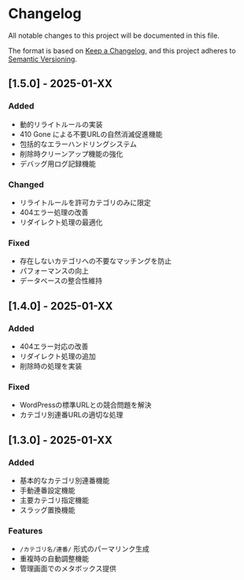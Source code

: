 # Changelog

All notable changes to this project will be documented in this file.

The format is based on [Keep a Changelog](https://keepachangelog.com/en/1.0.0/),
and this project adheres to [Semantic Versioning](https://semver.org/spec/v2.0.0.html).

## [1.5.0] - 2025-01-XX

### Added
- 動的リライトルールの実装
- 410 Gone による不要URLの自然消滅促進機能
- 包括的なエラーハンドリングシステム
- 削除時クリーンアップ機能の強化
- デバッグ用ログ記録機能

### Changed
- リライトルールを許可カテゴリのみに限定
- 404エラー処理の改善
- リダイレクト処理の最適化

### Fixed
- 存在しないカテゴリへの不要なマッチングを防止
- パフォーマンスの向上
- データベースの整合性維持

## [1.4.0] - 2025-01-XX

### Added
- 404エラー対応の改善
- リダイレクト処理の追加
- 削除時の処理を実装

### Fixed
- WordPressの標準URLとの競合問題を解決
- カテゴリ別連番URLの適切な処理

## [1.3.0] - 2025-01-XX

### Added
- 基本的なカテゴリ別連番機能
- 手動連番設定機能
- 主要カテゴリ指定機能
- スラッグ置換機能

### Features
- `/カテゴリ名/連番/` 形式のパーマリンク生成
- 重複時の自動調整機能
- 管理画面でのメタボックス提供
